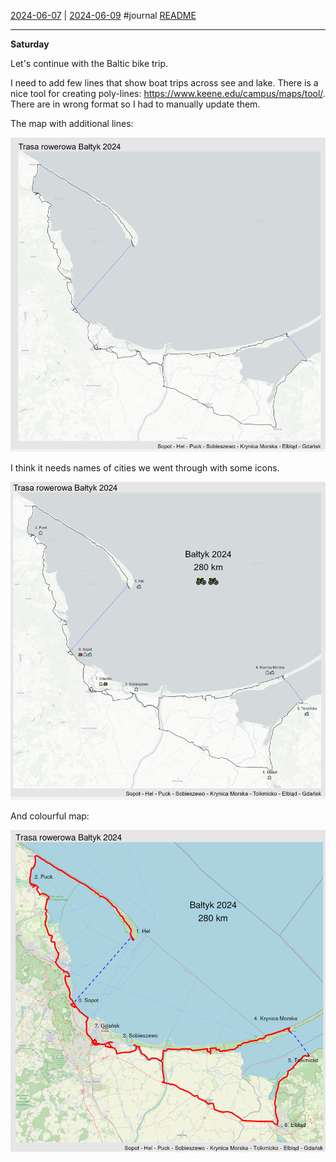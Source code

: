 [2024-06-07](2024-06-07.md) | [2024-06-09](2024-06-09.md)
#journal [README](../../README.md)

---
**Saturday**

Let's continue with the Baltic bike trip.

I need to add few lines that show boat trips across see and lake. There is a nice tool for creating poly-lines: https://www.keene.edu/campus/maps/tool/. There are in wrong format so I had to manually update them.

The map with additional lines:

![](../_attachments/Pasted%20image%2020240608113042.png)

I think it needs names of cities we went through with some icons.

![](../_attachments/Pasted%20image%2020240608123719.png)

And colourful map:

![](../_attachments/Pasted%20image%2020240608140625.png)



